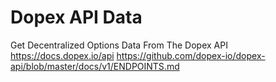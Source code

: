 # Dopex API Data
Get Decentralized Options Data From The Dopex API
https://docs.dopex.io/api
https://github.com/dopex-io/dopex-api/blob/master/docs/v1/ENDPOINTS.md
